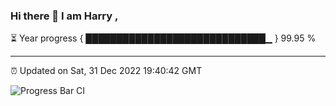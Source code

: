### Hi there 👋 I am Harry , 

⏳ Year progress { █████████████████████████████▁ } 99.95 %

---

⏰ Updated on Sat, 31 Dec 2022 19:40:42 GMT

![Progress Bar CI](https://github.com/duykhang68/duykhang68/workflows/Progress%20Bar%20CI/badge.svg)
